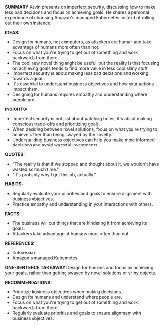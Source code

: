 **SUMMARY**
Kevin presents on imperfect security, discussing how to make less bad decisions and focus on achieving goals. He shares a personal experience of choosing Amazon's managed Kubernetes instead of rolling out their own instance.

**IDEAS:**
* Design for humans, not computers, as attackers are human and take advantage of humans more often than not.
* Focus on what you're trying to get out of something and work backwards from there.
* The cool new novel thing might be useful, but the reality is that focusing on achieving goals tends to find more value in less cool shiny stuff.
* Imperfect security is about making less bad decisions and working towards a goal.
* It's essential to understand business objectives and how your actions impact them.
* Designing for humans requires empathy and understanding where people are.

**INSIGHTS:**
* Imperfect security is not just about patching holes; it's about making conscious trade-offs and prioritizing goals.
* When deciding between novel solutions, focus on what you're trying to achieve rather than being swayed by the novelty.
* Understanding business objectives can help you make more informed decisions and avoid wasteful investments.

**QUOTES:**
* "The reality is that if we stopped and thought about it, we wouldn't have wasted so much time."
* "It's probably why I got the job, actually."

**HABITS:**
* Regularly evaluate your priorities and goals to ensure alignment with business objectives.
* Practice empathy and understanding in your interactions with others.

**FACTS:**
* The business will cut things that are hindering it from achieving its goals.
* Attackers take advantage of humans more often than not.

**REFERENCES:**
* Kubernetes
* Amazon's managed Kubernetes

**ONE-SENTENCE TAKEAWAY**
Design for humans and focus on achieving your goals, rather than getting swayed by novel solutions or shiny objects.

**RECOMMENDATIONS:**
* Prioritize business objectives when making decisions.
* Design for humans and understand where people are.
* Focus on what you're trying to get out of something and work backwards from there.
* Regularly evaluate priorities and goals to ensure alignment with business objectives.

